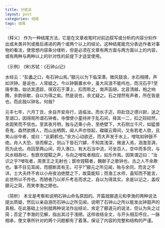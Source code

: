 ```yaml
---
title: 分结法
layout: post
categories: 结尾
tags: 结尾
---
```


〔释义〕 作为一种结尾方法，它是在文章收笔时对前边叙写或分析的内容分别作出或末类并列或推后递进的两个或两个以上的结论。这种结尾能充分表达作者对事物的看法，使思想内容条分缕析，但是必须在文章有两方面与两方面以上的内容，或有两种与两种以上的针对性的前提下才适宜使用。

〔示例〕 (宋)苏轼：《石钟山记》

水经云：“彭蠡之口，有石钟山焉。”郦元以为下临深潭。微风鼓浪，水石相搏，声如洪钟。是说也，人常疑之。今以钟磬置水中，虽大风浪不能呜也，而况石乎?至唐李渤，始访其遗踪，得双石于潭上，扣而聆之，南声函胡，北音清越，枹之响腾，余韵徐歇，自以为得之矣。然是说也，余尤疑之。石之铿然有声者，所在皆是也，而此独以钟名，何哉?

元丰七年，六月丁丑，余自齐安舟行，适临汝。而长子迈，将赴饶之德兴尉，送之至湖口，因得观所谓石钟者。寺僧使小童持斧于乱石间，择其一二，扣之硿硿然，余固笑而不信也。至其夜月明，独与迈乘小舟，至绝壁下，大石侧立千尺，如猛兽奇鬼，森然欲搏人，而山出栖鹘，闻人声亦惊起，磔磔云霄间，又有若老人欬，且笑山谷中者，或曰：“此鹳鹤也。”余方心动欲还，而大声发于水上，噌吰如钟鼓不绝。舟人大恐，徐而察之，则山下皆石穴罅，不知其浅深，微波入焉，涵澹澎湃，而为此也。舟回至两山间，将入港口，有大石当中流，可坐百人，空中而多窍，与风水相吞吐，有窾坎镗鞳之声，与向之噌吰者相应，如乐作焉。因笑谓迈曰：“汝识之乎?噌吰者，周景王之无射也；窾坎镗鞳者，魏献子之歌钟也，古之人不余欺也。事不目见耳闻，而臆断其有无，可乎?”郦元之所见闻，殆与余同，而言之不详。士大夫终不肯以小舟夜泊绝壁之下，故莫能知；而渔工水师，虽知而不能言，此世所以不传也。而陋者乃以斧斤考击而求之，自以为得其实。余是以记之，盖叹郦元之简，而笑李渤之陋也。

〔简析〕 本文是考察和说明石钟山命名原因的。开篇就郦道元和李渤的两种说法提出质疑，然后以亲自游历石钟山之所见闻，说明了石钟山之所以能发出钟鼓声的真相，在此基础上分别就两种说法作出结论，肯定了郦道元的说法，但认为失之过简；否定了李渤的见解，指出其过于浅陋。这样收结全文，与开头相互呼应，一脉相承，使文章所针对的两个问题都有了着落，保证了内容的完整和结构的严谨。 
